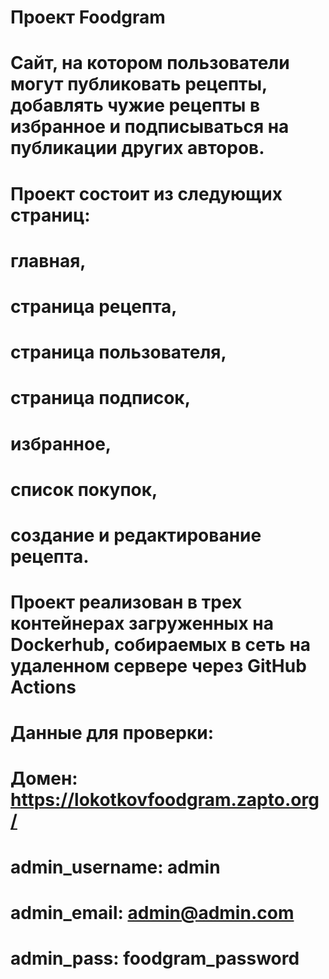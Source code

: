 # Проект Foodgram

# Cайт, на котором пользователи могут публиковать рецепты, добавлять чужие рецепты в избранное и подписываться на публикации других авторов.
# Проект состоит из следующих страниц: 
# главная,
# страница рецепта,
# страница пользователя,
# страница подписок,
# избранное,
# список покупок,
# создание и редактирование рецепта.

# Проект реализован в трех контейнерах загруженных на Dockerhub, собираемых в сеть на удаленном сервере через GitHub Actions
# Данные для проверки:
# Домен: https://lokotkovfoodgram.zapto.org/
# admin_username: admin
# admin_email: admin@admin.com
# admin_pass: foodgram_password
